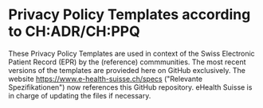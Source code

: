 # Privacy Policy Templates according to CH:ADR/CH:PPQ
These Privacy Policy Templates are used in context of the Swiss Electronic Patient Record (EPR) by the (reference) commmunities.
The most recent versions of the templates are provieded here on GitHub exclusively. The website https://www.e-health-suisse.ch/specs ("Relevante Spezifikationen") now references this GitHub repository. eHealth Suisse is in charge of updating the files if necessary.
